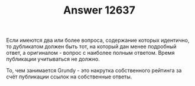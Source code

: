 ﻿---
title: "Answer 12637"
se.owner.user_id: 3380
se.owner.display_name: "maestro"
se.owner.link: "https://ru.meta.stackoverflow.com/users/3380/maestro"
se.answer_id: 12637
se.question_id: 12579
se.post_type: answer
se.is_accepted: True
---
<p>Если имеются два или более вопроса, содержание которых идентично, то дубликатом должен быть тот, на который дан менее подробный ответ, а оригиналом - вопрос с наиболее полным ответом. Время публикации учитываться не должно.</p>
<p>То, чем занимается Grundy - это накрутка собственного рейтинга за счёт публикации ссылок на собственные ответы.</p>
